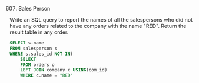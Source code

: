 607. Sales Person<br>

Write an SQL query to report the names of all the salespersons who did not have any orders related to the company with the name "RED".
Return the result table in any order.

```sql
SELECT s.name
FROM salesperson s
WHERE s.sales_id NOT IN(
    SELECT 
    FROM orders o
    LEFT JOIN company c USING(com_id)
    WHERE c.name = "RED"
```
